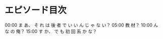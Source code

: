 # エピソード目次

00:00  ま あ、 そ れ は 後 者 で い い ん じ ゃ な い？
05:00  教 材？
10:00  ん な の 俺？
15:00  す か、 で も 初 回 系 か な？